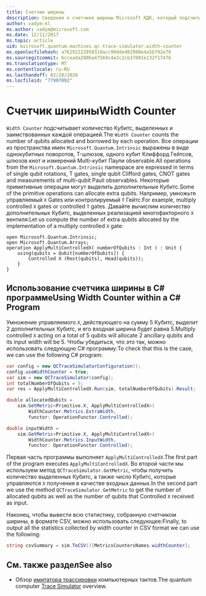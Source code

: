 ```yaml
---
title: Счетчик ширины
description: Сведения о счетчике ширины Microsoft КДК, который подсчитывает количество Кубитс, выделенных и заимствованных каждой операцией в тактовой программе.
author: vadym-kl
ms.author: vadym@microsoft.com
ms.date: 12/11/2017
ms.topic: article
uid: microsoft.quantum.machines.qc-trace-simulator.width-counter
ms.openlocfilehash: a76292222950310acc90dded02980e4a5b792e76
ms.sourcegitcommit: 6ccea4a2006a47569c4e2c2cb37001e132f17476
ms.translationtype: MT
ms.contentlocale: ru-RU
ms.lasthandoff: 02/28/2020
ms.locfileid: "77907092"
---
```

# <a name="width-counter"></a><span data-ttu-id="dfdf9-103">Счетчик ширины</span><span class="sxs-lookup"><span data-stu-id="dfdf9-103">Width Counter</span></span>

<span data-ttu-id="dfdf9-104">`Width Counter` подсчитывает количество Кубитс, выделенных и заимствованных каждой операцией.</span><span class="sxs-lookup"><span data-stu-id="dfdf9-104">The `Width Counter` counts the number of qubits allocated and borrowed by each operation.</span></span>
<span data-ttu-id="dfdf9-105">Все операции из пространства имен `Microsoft.Quantum.Intrinsic` выражены в виде однокубитных поворотов, T-шлюзов, одного кубит Клиффорд Гейтсов, шлюзов кнот и измерений Multi-кубит Паули observable.</span><span class="sxs-lookup"><span data-stu-id="dfdf9-105">All operations from the `Microsoft.Quantum.Intrinsic` namespace are expressed in terms of single qubit rotations, T gates, single qubit Clifford gates, CNOT gates and measurements of multi-qubit Pauli observables.</span></span> <span data-ttu-id="dfdf9-106">Некоторые примитивные операции могут выделить дополнительные Кубитс.</span><span class="sxs-lookup"><span data-stu-id="dfdf9-106">Some of the primitive operations can allocate extra qubits.</span></span> <span data-ttu-id="dfdf9-107">Например, умножьте управляемый `X` Gates или контролируемый `T` Гейтс.</span><span class="sxs-lookup"><span data-stu-id="dfdf9-107">For example, multiply controlled `X` gates or controlled `T` gates.</span></span> <span data-ttu-id="dfdf9-108">Давайте вычислим количество дополнительных Кубитс, выделенных реализацией многофакторного `X` вентиля:</span><span class="sxs-lookup"><span data-stu-id="dfdf9-108">Let us compute the number of extra qubits allocated by the implementation of a multiply controlled `X` gate:</span></span>

```qsharp
open Microsoft.Quantum.Intrinsic;
open Microsoft.Quantum.Arrays;
operation ApplyMultiControlledX( numberOfQubits : Int ) : Unit {
    using(qubits = Qubit[numberOfQubits]) {
        Controlled X (Rest(qubits), Head(qubits));
    } 
}
```

## <a name="using-width-counter-within-a-c-program"></a><span data-ttu-id="dfdf9-109">Использование счетчика ширины в C# программе</span><span class="sxs-lookup"><span data-stu-id="dfdf9-109">Using Width Counter within a C# Program</span></span>

<span data-ttu-id="dfdf9-110">Умножение управляемого `X`, действующего на сумму 5 Кубитс, выделит 2 дополнительных Кубитс, и его входная ширина будет равна 5.</span><span class="sxs-lookup"><span data-stu-id="dfdf9-110">Multiply controlled `X` acting on a total of 5 qubits will allocate 2 ancillary qubits and its input width will be 5.</span></span> <span data-ttu-id="dfdf9-111">Чтобы убедиться, что это так, можно использовать следующую C# программу:</span><span class="sxs-lookup"><span data-stu-id="dfdf9-111">To check that this is the case, we can use the following C# program:</span></span>

```csharp 
var config = new QCTraceSimulatorConfiguration();
config.useWidthCounter = true;
var sim = new QCTraceSimulator(config);
int totalNumberOfQubits = 5;
var res = ApplyMultiControlledX.Run(sim, totalNumberOfQubits).Result;

double allocatedQubits = 
    sim.GetMetric<Primitive.X, ApplyMultiControlledX>(
        WidthCounter.Metrics.ExtraWidth,
        functor: OperationFunctor.Controlled); 

double inputWidth =
    sim.GetMetric<Primitive.X, ApplyMultiControlledX>(
        WidthCounter.Metrics.InputWidth,
        functor: OperationFunctor.Controlled);
```

<span data-ttu-id="dfdf9-112">Первая часть программы выполняет `ApplyMultiControlledX`.</span><span class="sxs-lookup"><span data-stu-id="dfdf9-112">The first part of the program executes `ApplyMultiControlledX`.</span></span> <span data-ttu-id="dfdf9-113">Во второй части мы используем метод `QCTraceSimulator.GetMetric`, чтобы получить количество выделенных Кубитс, а также число Кубитс, которые управляются `X` получения в качестве входных данных.</span><span class="sxs-lookup"><span data-stu-id="dfdf9-113">In the second part we use the method `QCTraceSimulator.GetMetric` to get the number of allocated qubits as well as the number of qubits that Controlled `X` received as input.</span></span> 

<span data-ttu-id="dfdf9-114">Наконец, чтобы вывести всю статистику, собранную счетчиком ширины, в формате CSV, можно использовать следующее:</span><span class="sxs-lookup"><span data-stu-id="dfdf9-114">Finally, to output all the statistics collected by width counter in CSV format we can use the following:</span></span>
```csharp
string csvSummary = sim.ToCSV()[MetricsCountersNames.widthCounter];
```

## <a name="see-also"></a><span data-ttu-id="dfdf9-115">См. также раздел</span><span class="sxs-lookup"><span data-stu-id="dfdf9-115">See also</span></span> ##

- <span data-ttu-id="dfdf9-116">Обзор [имитатора трассировки](xref:microsoft.quantum.machines.qc-trace-simulator.intro) компьютерных тактов.</span><span class="sxs-lookup"><span data-stu-id="dfdf9-116">The quantum computer [Trace Simulator](xref:microsoft.quantum.machines.qc-trace-simulator.intro) overview.</span></span>
